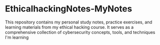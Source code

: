 # EthicalhackingNotes-MyNotes
This repository contains my personal study notes, practice exercises, and learning materials from my ethical hacking course. It serves as a comprehensive collection of cybersecurity concepts, tools, and techniques I'm learning
